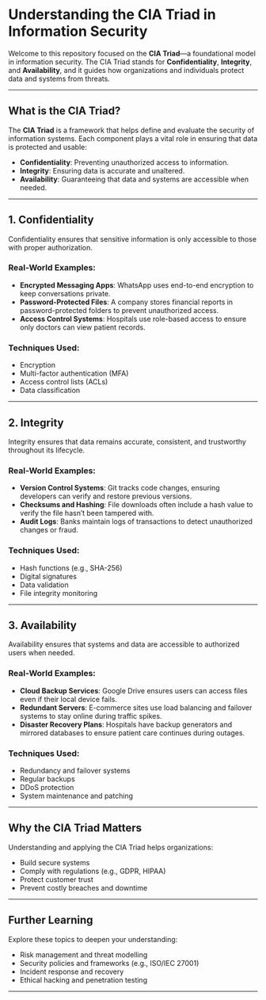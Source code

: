# Understanding the CIA Triad in Information Security

Welcome to this repository focused on the **CIA Triad**—a foundational model in information security. The CIA Triad stands for **Confidentiality**, **Integrity**, and **Availability**, and it guides how organizations and individuals protect data and systems from threats.

---

## What is the CIA Triad?

The **CIA Triad** is a framework that helps define and evaluate the security of information systems. Each component plays a vital role in ensuring that data is protected and usable:

- **Confidentiality**: Preventing unauthorized access to information.
- **Integrity**: Ensuring data is accurate and unaltered.
- **Availability**: Guaranteeing that data and systems are accessible when needed.

---

## 1. Confidentiality

Confidentiality ensures that sensitive information is only accessible to those with proper authorization.

### Real-World Examples:
- **Encrypted Messaging Apps**: WhatsApp uses end-to-end encryption to keep conversations private.
- **Password-Protected Files**: A company stores financial reports in password-protected folders to prevent unauthorized access.
- **Access Control Systems**: Hospitals use role-based access to ensure only doctors can view patient records.

### Techniques Used:
- Encryption
- Multi-factor authentication (MFA)
- Access control lists (ACLs)
- Data classification

---

## 2. Integrity

Integrity ensures that data remains accurate, consistent, and trustworthy throughout its lifecycle.

### Real-World Examples:
- **Version Control Systems**: Git tracks code changes, ensuring developers can verify and restore previous versions.
- **Checksums and Hashing**: File downloads often include a hash value to verify the file hasn’t been tampered with.
- **Audit Logs**: Banks maintain logs of transactions to detect unauthorized changes or fraud.

### Techniques Used:
- Hash functions (e.g., SHA-256)
- Digital signatures
- Data validation
- File integrity monitoring

---

## 3. Availability

Availability ensures that systems and data are accessible to authorized users when needed.

### Real-World Examples:
- **Cloud Backup Services**: Google Drive ensures users can access files even if their local device fails.
- **Redundant Servers**: E-commerce sites use load balancing and failover systems to stay online during traffic spikes.
- **Disaster Recovery Plans**: Hospitals have backup generators and mirrored databases to ensure patient care continues during outages.

### Techniques Used:
- Redundancy and failover systems
- Regular backups
- DDoS protection
- System maintenance and patching

---

## Why the CIA Triad Matters

Understanding and applying the CIA Triad helps organizations:
- Build secure systems
- Comply with regulations (e.g., GDPR, HIPAA)
- Protect customer trust
- Prevent costly breaches and downtime

---

## Further Learning

Explore these topics to deepen your understanding:
- Risk management and threat modelling
- Security policies and frameworks (e.g., ISO/IEC 27001)
- Incident response and recovery
- Ethical hacking and penetration testing

---
